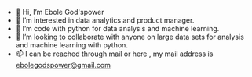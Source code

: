 - 👋 Hi, I’m Ebole God'spower
- 👀 I’m interested in data analytics and product manager.
- 🌱 I’m code with python for data analysis and machine learning.
- 💞️ I’m looking to collaborate  with anyone on large data sets for analysis and machine learning with python.
- 📫 I can be reached through mail or here , my mail address is ebolegodspower@gmail.com

<!---
officialgp/officialgp is a ✨ special ✨ repository because its `README.md` (this file) appears on your GitHub profile.
You can click the Preview link to take a look at your changes.
--->
